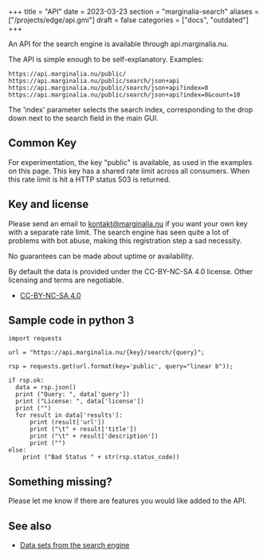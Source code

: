 +++
title = "API"
date = 2023-03-23
section = "marginalia-search"
aliases = ["/projects/edge/api.gmi"]
draft = false
categories = ["docs", "outdated"]
+++

An API for the search engine is available through api.marginalia.nu. 

The API is simple enough to be self-explanatory. Examples:

```
https://api.marginalia.nu/public/
https://api.marginalia.nu/public/search/json+api
https://api.marginalia.nu/public/search/json+api?index=0
https://api.marginalia.nu/public/search/json+api?index=0&count=10
```

The 'index' parameter selects the search index, corresponding to the drop down next to the search field in the main GUI. 

## Common Key
For experimentation, the key "public" is available, as used in the examples on this page. This key has a shared rate limit across all consumers. When this rate limit is hit a HTTP status 503 is returned. 

## Key and license

Please send an email to kontakt@marginalia.nu if you want your own key with a separate rate limit. The search engine has seen quite a lot of problems with bot abuse, making this registration step a sad necessity. 

No guarantees can be made about uptime or availability.

By default the data is provided under the CC-BY-NC-SA 4.0 license. Other licensing and terms are negotiable.

* [CC-BY-NC-SA 4.0](https://creativecommons.org/licenses/by-nc-sa/4.0/)

## Sample code in python 3
```
import requests

url = "https://api.marginalia.nu/{key}/search/{query}";

rsp = requests.get(url.format(key='public', query="linear b"));

if rsp.ok:
  data = rsp.json()
  print ("Query: ", data['query'])
  print ("License: ", data['license'])
  print ("")
  for result in data['results']:
      print (result['url'])
      print ("\t" + result['title'])
      print ("\t" + result['description'])
      print ("")
else:
    print ("Bad Status " + str(rsp.status_code))
```

## Something missing?

Please let me know if there are features you would like added to the API.

## See also

* [Data sets from the search engine](https://downloads.marginalia.nu/)